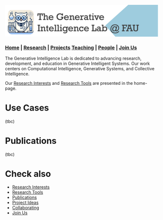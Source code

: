 ![GeniLab-banner](./images/genilab-banner.png)

### [Home](README.md) | [Research](RESEARCH.md) | [Projects](PROJECTS.md) [Teaching](TEACHING.md) | [People](PEOPLE.md) | [Join Us](JOINUS.md)

The Generative Intelligence Lab is dedicated to advancing research, development, and education in Generative Intelligent Systems. 
Our work centers on Computational Intelligence, Generative Systems, and Collective Intelligence. 

Our [Research Interests](README.md#research-interests) and [Research Tools](README.md#research-tools) are presented in the home-page.


# Use Cases

(tbc)

# Publications

(tbc)


# Check also
* [Research Interests](README.md#research-interests)
* [Research Tools](README.md#research-tools)
* [Publications](RESEARCH.md#publications)
* [Project Ideas](COLLABORATING.md#project-ideas)
* [Collaborating](COLLABORATING.md)
* [Join Us](JOINUS.md)



